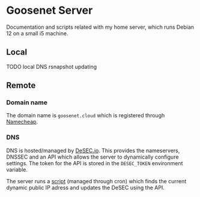 # Goosenet Server
Documentation and scripts related with my home server, which runs Debian 12 on a small i5 machine. 

## Local

TODO
local DNS
rsnapshot
updating

## Remote

### Domain name
The domain name is `goosenet.cloud` which is registered through [Namecheap](https://www.namecheap.com/).

### DNS
DNS is hosted/managed by [DeSEC.io](https://desec.io/). This provides the nameservers, DNSSEC and an API which allows the server to dynamically configure settings. The token for the API is stored in the `DESEC_TOKEN` environment variable.

The server runs a [script](./update_dns_ip.py) (managed through cron) which finds the current dynamic public IP adress and updates the DeSEC using the API. 